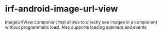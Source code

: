 # irf-android-image-url-view
ImageUrlView component that allows to directly see images in a component without programmatic load. Also supports loading spinners and events
